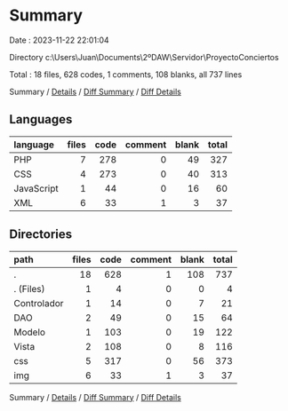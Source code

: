 # Summary

Date : 2023-11-22 22:01:04

Directory c:\\Users\\Juan\\Documents\\2ºDAW\\Servidor\\ProyectoConciertos

Total : 18 files,  628 codes, 1 comments, 108 blanks, all 737 lines

Summary / [Details](details.md) / [Diff Summary](diff.md) / [Diff Details](diff-details.md)

## Languages
| language | files | code | comment | blank | total |
| :--- | ---: | ---: | ---: | ---: | ---: |
| PHP | 7 | 278 | 0 | 49 | 327 |
| CSS | 4 | 273 | 0 | 40 | 313 |
| JavaScript | 1 | 44 | 0 | 16 | 60 |
| XML | 6 | 33 | 1 | 3 | 37 |

## Directories
| path | files | code | comment | blank | total |
| :--- | ---: | ---: | ---: | ---: | ---: |
| . | 18 | 628 | 1 | 108 | 737 |
| . (Files) | 1 | 4 | 0 | 0 | 4 |
| Controlador | 1 | 14 | 0 | 7 | 21 |
| DAO | 2 | 49 | 0 | 15 | 64 |
| Modelo | 1 | 103 | 0 | 19 | 122 |
| Vista | 2 | 108 | 0 | 8 | 116 |
| css | 5 | 317 | 0 | 56 | 373 |
| img | 6 | 33 | 1 | 3 | 37 |

Summary / [Details](details.md) / [Diff Summary](diff.md) / [Diff Details](diff-details.md)
